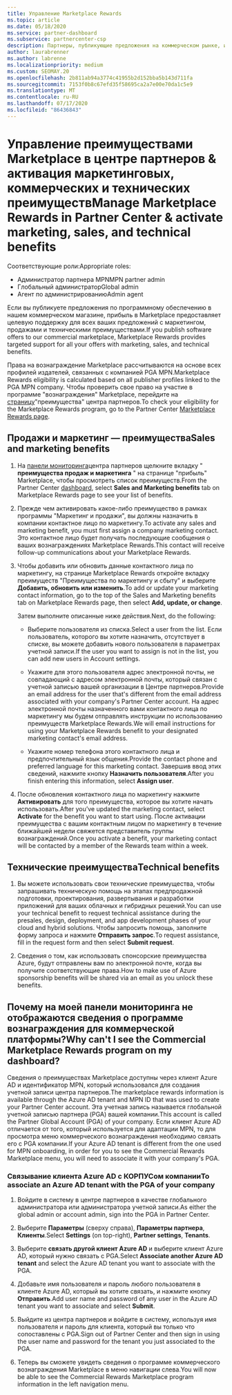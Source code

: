 ```yaml
---
title: Управление Marketplace Rewards
ms.topic: article
ms.date: 05/18/2020
ms.service: partner-dashboard
ms.subservice: partnercenter-csp
description: Партнеры, публикующие предложения на коммерческом рынке, имеют право на поддержку маркетинговых услуг.
author: laurabrenner
ms.author: labrenne
ms.localizationpriority: medium
ms.custom: SEOMAY.20
ms.openlocfilehash: 2b811ab94a3774c41955b2d152bba5b143d711fa
ms.sourcegitcommit: 7153f0b8c67efd35f58695ca2a7e00e70da1c5e9
ms.translationtype: MT
ms.contentlocale: ru-RU
ms.lasthandoff: 07/17/2020
ms.locfileid: "86436843"
---
```

# <a name="manage-marketplace-rewards-in-partner-center--activate-marketing-sales-and-technical-benefits"></a><span data-ttu-id="28dc8-103">Управление преимуществами Marketplace в центре партнеров & активация маркетинговых, коммерческих и технических преимуществ</span><span class="sxs-lookup"><span data-stu-id="28dc8-103">Manage Marketplace Rewards in Partner Center & activate marketing, sales, and technical benefits</span></span>

<span data-ttu-id="28dc8-104">Соответствующие роли:</span><span class="sxs-lookup"><span data-stu-id="28dc8-104">Appropriate roles:</span></span>

- <span data-ttu-id="28dc8-105">Администратор партнера MPN</span><span class="sxs-lookup"><span data-stu-id="28dc8-105">MPN partner admin</span></span>
- <span data-ttu-id="28dc8-106">Глобальный администратор</span><span class="sxs-lookup"><span data-stu-id="28dc8-106">Global admin</span></span>
- <span data-ttu-id="28dc8-107">Агент по администрированию</span><span class="sxs-lookup"><span data-stu-id="28dc8-107">Admin agent</span></span>

<span data-ttu-id="28dc8-108">Если вы публикуете предложения по программному обеспечению в нашем коммерческом магазине, прибыль в Marketplace предоставляет целевую поддержку для всех ваших предложений с маркетингом, продажами и техническими преимуществами.</span><span class="sxs-lookup"><span data-stu-id="28dc8-108">If you  publish software offers to our commercial marketplace, Marketplace Rewards provides targeted support for all your offers with marketing, sales, and technical benefits.</span></span>

<span data-ttu-id="28dc8-109">Права на вознаграждение Marketplace рассчитываются на основе всех профилей издателей, связанных с компанией PGA MPN.</span><span class="sxs-lookup"><span data-stu-id="28dc8-109">Marketplace Rewards eligibility is calculated based on all publisher profiles linked to the PGA MPN company.</span></span> <span data-ttu-id="28dc8-110">Чтобы проверить свое право на участие в программе "вознаграждения" Marketplace, перейдите на [страницу](https://partner.microsoft.com/dashboard/mpn/program/commercialmarketplace)"преимущества" центра партнеров.</span><span class="sxs-lookup"><span data-stu-id="28dc8-110">To check your eligibility for the Marketplace Rewards program, go to the Partner Center [Marketplace Rewards page](https://partner.microsoft.com/dashboard/mpn/program/commercialmarketplace).</span></span>

## <a name="sales-and-marketing-benefits"></a><span data-ttu-id="28dc8-111">Продажи и маркетинг — преимущества</span><span class="sxs-lookup"><span data-stu-id="28dc8-111">Sales and marketing benefits</span></span>

1. <span data-ttu-id="28dc8-112">На [панели мониторинга](https://partner.microsoft.com/dashboard)центра партнеров щелкните вкладку " **преимущества продаж и маркетинга** " на странице "прибыль" Marketplace, чтобы просмотреть список преимуществ.</span><span class="sxs-lookup"><span data-stu-id="28dc8-112">From the Partner Center [dashboard](https://partner.microsoft.com/dashboard), select **Sales and Marketing benefits** tab on Marketplace Rewards page to see your list of benefits.</span></span> 

2. <span data-ttu-id="28dc8-113">Прежде чем активировать какое-либо преимущество в рамках программы "Маркетинг и продажи", вы должны назначить в компании контактное лицо по маркетингу.</span><span class="sxs-lookup"><span data-stu-id="28dc8-113">To activate any sales and marketing benefit, you must first assign a company marketing contact.</span></span> <span data-ttu-id="28dc8-114">Это контактное лицо будет получать последующие сообщения о ваших вознаграждениях Marketplace Rewards.</span><span class="sxs-lookup"><span data-stu-id="28dc8-114">This contact will receive follow-up communications about your Marketplace Rewards.</span></span>

3. <span data-ttu-id="28dc8-115">Чтобы добавить или обновить данные контактного лица по маркетингу, на странице Marketplace Rewards откройте вкладку преимуществ "Преимущества по маркетингу и сбыту" и выберите **Добавить, обновить или изменить**.</span><span class="sxs-lookup"><span data-stu-id="28dc8-115">To add or update your marketing contact information, go to the top of the Sales and Marketing benefits tab on Marketplace Rewards page, then select **Add, update, or change**.</span></span> 

   <span data-ttu-id="28dc8-116">Затем выполните описанные ниже действия.</span><span class="sxs-lookup"><span data-stu-id="28dc8-116">Next, do the following:</span></span>

   - <span data-ttu-id="28dc8-117">Выберите пользователя из списка.</span><span class="sxs-lookup"><span data-stu-id="28dc8-117">Select a user from the list.</span></span> <span data-ttu-id="28dc8-118">Если пользователь, которого вы хотите назначить, отсутствует в списке, вы можете добавить нового пользователя в параметрах учетной записи.</span><span class="sxs-lookup"><span data-stu-id="28dc8-118">If the user you want to assign is not in the list, you can add new users in Account settings.</span></span>

   - <span data-ttu-id="28dc8-119">Укажите для этого пользователя адрес электронной почты, не совпадающий с адресом электронной почты, который связан с учетной записью вашей организации в Центре партнеров.</span><span class="sxs-lookup"><span data-stu-id="28dc8-119">Provide an email address for the user that's different from the email address associated with your company's Partner Center account.</span></span> <span data-ttu-id="28dc8-120">На адрес электронной почты назначенного вами контактного лица по маркетингу мы будем отправлять инструкции по использованию преимуществ Marketplace Rewards.</span><span class="sxs-lookup"><span data-stu-id="28dc8-120">We will email instructions for using your Marketplace Rewards benefit to your designated marketing contact's email address.</span></span>

   - <span data-ttu-id="28dc8-121">Укажите номер телефона этого контактного лица и предпочтительный язык общения.</span><span class="sxs-lookup"><span data-stu-id="28dc8-121">Provide the contact phone and preferred language for this marketing contact.</span></span> <span data-ttu-id="28dc8-122">Завершив ввод этих сведений, нажмите кнопку **Назначить пользователя**.</span><span class="sxs-lookup"><span data-stu-id="28dc8-122">After you finish entering this information, select **Assign user**.</span></span>

4. <span data-ttu-id="28dc8-123">После обновления контактного лица по маркетингу нажмите **Активировать** для того преимущества, которое вы хотите начать использовать.</span><span class="sxs-lookup"><span data-stu-id="28dc8-123">After you’ve updated the marketing contact, select **Activate** for the benefit you want to start using.</span></span> <span data-ttu-id="28dc8-124">После активации преимущества с вашим контактным лицом по маркетингу в течение ближайшей недели свяжется представитель группы вознаграждений.</span><span class="sxs-lookup"><span data-stu-id="28dc8-124">Once you activate a benefit, your marketing contact will be contacted by a member of the Rewards team within a week.</span></span>

## <a name="technical-benefits"></a><span data-ttu-id="28dc8-125">Технические преимущества</span><span class="sxs-lookup"><span data-stu-id="28dc8-125">Technical benefits</span></span>

1. <span data-ttu-id="28dc8-126">Вы можете использовать свои технические преимущества, чтобы запрашивать техническую помощь на этапах предпродажной подготовки, проектирования, развертывания и разработки приложений для ваших облачных и гибридных решений.</span><span class="sxs-lookup"><span data-stu-id="28dc8-126">You can use your technical benefit to request technical assistance during the presales, design, deployment, and app development phases of your cloud and hybrid solutions.</span></span> <span data-ttu-id="28dc8-127">Чтобы запросить помощь, заполните форму запроса и нажмите **Отправить запрос**.</span><span class="sxs-lookup"><span data-stu-id="28dc8-127">To request assistance, fill in the request form and then select **Submit request**.</span></span>

2. <span data-ttu-id="28dc8-128">Сведения о том, как использовать спонсорские преимущества Azure, будут отправлены вам по электронной почте, когда вы получите соответствующие права.</span><span class="sxs-lookup"><span data-stu-id="28dc8-128">How to make use of Azure sponsorship benefits will be shared via an email as you unlock these benefits.</span></span>

## <a name="why-cant-i-see-the-commercial-marketplace-rewards-program-on-my-dashboard"></a><span data-ttu-id="28dc8-129">Почему на моей панели мониторинга не отображаются сведения о программе вознаграждения для коммерческой платформы?</span><span class="sxs-lookup"><span data-stu-id="28dc8-129">Why can't I see the Commercial Marketplace Rewards program on my dashboard?</span></span>

<span data-ttu-id="28dc8-130">Сведения о преимуществах Marketplace доступны через клиент Azure AD и идентификатор MPN, который использовался для создания учетной записи центра партнеров.</span><span class="sxs-lookup"><span data-stu-id="28dc8-130">The marketplace rewards information is available through the Azure AD tenant and MPN ID that was used to create your Partner Center account.</span></span> <span data-ttu-id="28dc8-131">Эта учетная запись называется глобальной учетной записью партнера (PGA) вашей компании.</span><span class="sxs-lookup"><span data-stu-id="28dc8-131">This account is called the Partner Global Account (PGA) of your company.</span></span> <span data-ttu-id="28dc8-132">Если клиент Azure AD отличается от того, который используется для адаптации MPN, то для просмотра меню коммерческого вознаграждения необходимо связать его с PGA компании.</span><span class="sxs-lookup"><span data-stu-id="28dc8-132">If your Azure AD tenant is different from the  one used for MPN onboarding, in order for you to see the Commercial Rewards Marketplace menu, you will need to associate it with your company's PGA.</span></span>

### <a name="to-associate-an-azure-ad-tenant-with-the-pga-of-your-company"></a><span data-ttu-id="28dc8-133">Связывание клиента Azure AD с КОРПУСом компании</span><span class="sxs-lookup"><span data-stu-id="28dc8-133">To associate an Azure AD tenant with the PGA of your company</span></span>

1. <span data-ttu-id="28dc8-134">Войдите в систему в центре партнеров в качестве глобального администратора или администратора учетной записи.</span><span class="sxs-lookup"><span data-stu-id="28dc8-134">As either the global admin or account admin, sign into the PGA in Partner Center.</span></span>

2. <span data-ttu-id="28dc8-135">Выберите **Параметры** (сверху справа), **Параметры партнера**, **Клиенты**.</span><span class="sxs-lookup"><span data-stu-id="28dc8-135">Select **Settings** (on top-right), **Partner settings**, **Tenants**.</span></span> 

3. <span data-ttu-id="28dc8-136">Выберите **связать другой клиент Azure AD** и выберите клиент Azure AD, который нужно связать с PGA.</span><span class="sxs-lookup"><span data-stu-id="28dc8-136">Select **Associate another Azure AD tenant** and select the Azure AD tenant you want to associate with the PGA.</span></span>

4. <span data-ttu-id="28dc8-137">Добавьте имя пользователя и пароль любого пользователя в клиенте Azure AD, который вы хотите связать, и нажмите кнопку **Отправить**.</span><span class="sxs-lookup"><span data-stu-id="28dc8-137">Add user name and password of any user in the Azure AD tenant you want to associate and select **Submit**.</span></span>

5. <span data-ttu-id="28dc8-138">Выйдите из центра партнеров и войдите в систему, используя имя пользователя и пароль для клиента, который вы только что сопоставлены с PGA.</span><span class="sxs-lookup"><span data-stu-id="28dc8-138">Sign out of Partner Center and then sign in using the user name and password for the tenant you just associated to the PGA.</span></span>

6. <span data-ttu-id="28dc8-139">Теперь вы сможете увидеть сведения о программе коммерческого вознаграждения Marketplace в меню навигации слева.</span><span class="sxs-lookup"><span data-stu-id="28dc8-139">You will now be able to see the Commercial Rewards Marketplace program information in the left navigation menu.</span></span>

